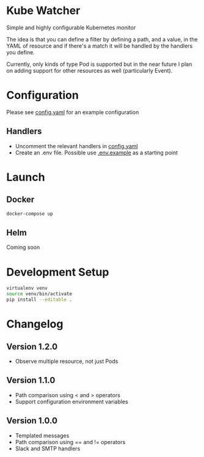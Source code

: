 # Kube Watcher
Simple and highly configurable Kubernetes monitor

The idea is that you can define a filter by defining a path, and a value, in the YAML of resource and if there's a match it will be handled by the handlers you define.

Currently, only kinds of type Pod is supported but in the near future I plan on adding support for other resources as well (particularly Event).

# Configuration
Please see [config.yaml](config.yaml) for an example configuration

## Handlers
 - Uncomment the relevant handlers in [config.yaml](config.yaml)
 - Create an .env file. Possible use [.env.example](.env.example) as a starting point

# Launch

## Docker
```bash
docker-compose up
```

## Helm
Coming soon

# Development Setup
```bash
virtualenv venv
source venv/bin/activate
pip install --editable .
```

# Changelog
## Version 1.2.0
- Observe multiple resource, not just Pods

## Version 1.1.0
- Path comparison using < and > operators
- Support configuration environment variables

## Version 1.0.0
 - Templated messages
 - Path comparison using == and != operators
 - Slack and SMTP handlers
